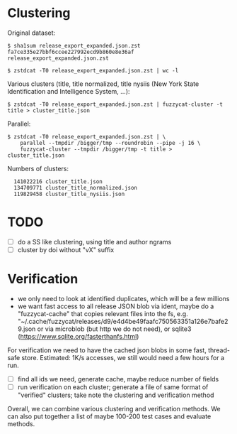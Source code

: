 # Clustering

Original dataset:

```
$ sha1sum release_export_expanded.json.zst
fa7ce335e27bbf6ccee227992ecd9b860e8e36af  release_export_expanded.json.zst

$ zstdcat -T0 release_export_expanded.json.zst | wc -l
```

Various clusters (title, title normalized, title nysiis (New York State
Identification and Intelligence System, ...):

```
$ zstdcat -T0 release_export_expanded.json.zst | fuzzycat-cluster -t title > cluster_title.json
```

Parallel:

```
$ zstdcat -T0 release_export_expanded.json.zst | \
    parallel --tmpdir /bigger/tmp --roundrobin --pipe -j 16 \
    fuzzycat-cluster --tmpdir /bigger/tmp -t title > cluster_title.json
```

Numbers of clusters:

```
  141022216 cluster_title.json
  134709771 cluster_title_normalized.json
  119829458 cluster_title_nysiis.json
```

# TODO

* [ ] do a SS like clustering, using title and author ngrams
* [ ] cluster by doi without "vX" suffix

# Verification

* we only need to look at identified duplicates, which will be a few millions
* we want fast access to all release JSON blob via ident, maybe do a
  "fuzzycat-cache" that copies relevant files into the fs, e.g.
"~/.cache/fuzzycat/releases/d9/e4d4be49faafc750563351a126e7bafe29.json or via microblob (but http we do not need), or sqlite3 (https://www.sqlite.org/fasterthanfs.html)

For verification we need to have the cached json blobs in some fast,
thread-safe store. Estimated: 1K/s accesses, we still would need a few hours
for a run.

* [ ] find all ids we need, generate cache, maybe reduce number of fields
* [ ] run verification on each cluster; generate a file of same format of
  "verified" clusters; take note the clustering and verification method

Overall, we can combine various clustering and verification methods. We can
also put together a list of maybe 100-200 test cases and evaluate methods.
